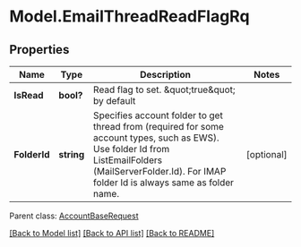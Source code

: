 # Model.EmailThreadReadFlagRq
## Properties
Name | Type | Description | Notes
------------ | ------------- | ------------- | -------------
**IsRead** | **bool?** | Read flag to set. \&quot;true\&quot; by default              | 
**FolderId** | **string** | Specifies account folder to get thread from (required for some account types, such as EWS). Use folder Id from ListEmailFolders (MailServerFolder.Id). For IMAP folder Id is always same as folder name.              | [optional] 

 Parent class: [AccountBaseRequest](AccountBaseRequest.md)

[[Back to Model list]](README.md#documentation-for-models) [[Back to API list]](README.md#documentation-for-api-endpoints) [[Back to README]](README.md)


